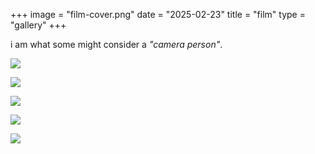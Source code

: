 +++
image = "film-cover.png"
date = "2025-02-23"
title = "film"
type = "gallery"
+++

i am what some might consider a *"camera person"*.

![](/photos/film/photo-moi-1.jpg)

![](/photos/film/photo-moi-9.jpg)

![](/photos/film/photo-moi-10.jpg)

![](/photos/film/photo-moi-11.jpg)

![](/photos/film/photo-moi-2.jpg)

